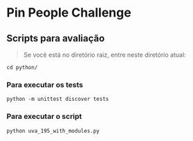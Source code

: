 # Pin People Challenge

## Scripts para avaliação


> Se você está no diretório raiz, entre neste diretório atual:

    cd python/

### Para executar os tests

    python -m unittest discover tests

### Para executar o script

    python uva_195_with_modules.py
